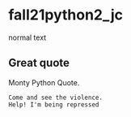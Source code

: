 # fall21python2_jc
normal text 


## Great quote 
Monty Python Quote. 

    Come and see the violence.
    Help! I'm being repressed
